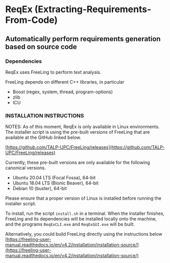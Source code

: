 # ReqEx (Extracting-Requirements-From-Code)


## Automatically perform requirements generation based on source code



### Dependencies
ReqEx uses FreeLing to perform text analysis.

FreeLing depends on different C++ libraries, in particular
- Boost (regex, system, thread, program-options)
- zlib
- ICU  

### INSTALLATION INSTRUCTIONS
NOTES: As of this moment, ReqEx is only available in Linux environments. The installer script is using the pre-built versions of FreeLing that are available at the GitHub linked below. 

[https://github.com/TALP-UPC/FreeLing/releases](https://github.com/TALP-UPC/FreeLing/releases)

Currently, these pre-built versions are only available for the following canonical versions.
- Ubuntu 20.04 LTS (Focal Fossa), 64-bit
- Ubuntu 18.04 LTS (Bionic Beaver), 64-bit
- Debian 10 (buster), 64-bit

Please ensure that a proper version of Linux is installed before running the installer script.

To install, run the script ```install.sh``` in a terminal. When the installer finishes, FreeLing and its dependencies will be installed locally onto the machine, and the programs ```ReqExCLI.exe``` and ```ReqExGUI.exe``` will be built.

Alternatively, you could build FreeLing directly using the instructions below
[https://freeling-user-manual.readthedocs.io/en/v4.2/installation/installation-source/](https://freeling-user-manual.readthedocs.io/en/v4.2/installation/installation-source/)

